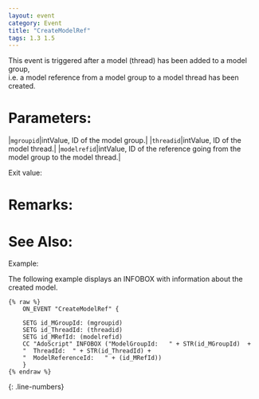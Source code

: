 ```yaml
---
layout: event
category: Event
title: "CreateModelRef"
tags: 1.3 1.5
---
```


This event is triggered after a model (thread) has been added to a model group,  
i.e. a model reference from a model group to a model thread has been created.  

# Parameters:  

|`mgroupid`|intValue, ID of the model group.|
|`threadid`|intValue, ID of the model thread.|
|`modelrefid`|intValue, ID of the reference going from the model group to the model thread.|

Exit value:



# Remarks:  



# See Also:  



Example:  

The following example displays an INFOBOX with information about the created model.  

```adoscript
{% raw %}
	ON_EVENT "CreateModelRef" {
  
	SETG id_MGroupId: (mgroupid)
	SETG id_ThreadId: (threadid)
	SETG id_MRefId: (modelrefid)
	CC "AdoScript" INFOBOX ("ModelGroupId:   " + STR(id_MGroupId)  + 
	"  ThreadId:  " + STR(id_ThreadId) + 
	"  ModelReferenceId:   " + (id_MRefId))
	}
{% endraw %}
```
{: .line-numbers}
